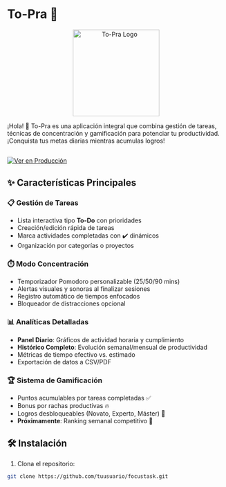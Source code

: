

# To-Pra 🚀
<p align="center">
  <img src="https://github.com/user-attachments/assets/782479ed-0972-43a7-aa06-d59d15243b83" alt="To-Pra Logo" width="200">
</p>
¡Hola! 👋 To-Pra es una aplicación integral que combina gestión de tareas, técnicas de concentración y gamificación para potenciar tu productividad. ¡Conquista tus metas diarias mientras acumulas logros!

##
[![Ver en Producción](https://img.shields.io/badge/🚀%20Ver%20en%20Producción-6c5ce7?style=for-the-badge&logo=rocket)](https://to-pra.vercel.app/)


## ✨ Características Principales

### 📋 Gestión de Tareas
- Lista interactiva tipo **To-Do** con prioridades
- Creación/edición rápida de tareas 
- Marca actividades completadas con ✔️ dinámicos
- Organización por categorías o proyectos

### ⏱️ Modo Concentración
- Temporizador Pomodoro personalizable (25/50/90 mins)
- Alertas visuales y sonoras al finalizar sesiones
- Registro automático de tiempos enfocados
- Bloqueador de distracciones opcional

### 📊 Analíticas Detalladas
- **Panel Diario**: Gráficos de actividad horaria y cumplimiento
- **Histórico Completo**: Evolución semanal/mensual de productividad
- Métricas de tiempo efectivo vs. estimado
- Exportación de datos a CSV/PDF

### 🏆 Sistema de Gamificación
- Puntos acumulables por tareas completadas ✅
- Bonus por rachas productivas 🔥
- Logros desbloqueables (Novato, Experto, Máster) 🏅
- **Próximamente**: Ranking semanal competitivo 👑 

## 🛠️ Instalación

1. Clona el repositorio:
```bash
git clone https://github.com/tuusuario/focustask.git
